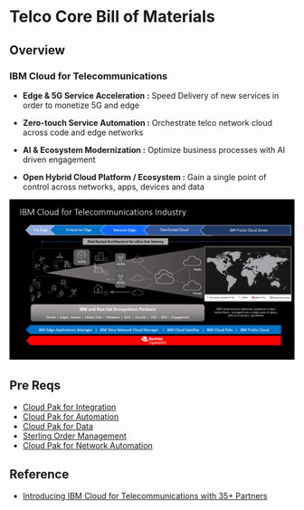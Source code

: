 # Telco Core Bill of Materials


## Overview

### IBM Cloud for Telecommunications 

- **Edge & 5G Service Acceleration :**
    Speed Delivery of new services in order to monetize 5G and edge

- **Zero-touch Service Automation :**
    Orchestrate telco network cloud across code and edge networks

- **AI & Ecosystem Modernization :**
    Optimize business processes with AI driven engagement

- **Open Hybrid Cloud Platform / Ecosystem :**
    Gain a single point of control across networks, apps, devices and data

![IBM Telco Cloud](/boms/telco-cloud/files/IBM_Cloud_For_Telco.jpeg)


## Pre Reqs 

- [Cloud Pak for Integration](https://www.ibm.com/cloud/cloud-pak-for-integration)
- [Cloud Pak for Automation](https://www.ibm.com/cloud/cloud-pak-for-business-automation)
- [Cloud Pak for Data](https://www.ibm.com/products/cloud-pak-for-data)
- [Sterling Order Management](https://www.ibm.com/docs/en/order-management?topic=overview-product)
- [Cloud Pak for Network Automation](https://www.ibm.com/cloud/cloud-pak-for-network-automation)

## Reference
- [Introducing IBM Cloud for Telecommunications with 35+ Partners](https://newsroom.ibm.com/Introducing-IBM-Cloud-for-Telecommunications-with-35-Partners-Committed-to-Join-IBMs-Ecosystem-and-Help-Drive-Business-Transformation)